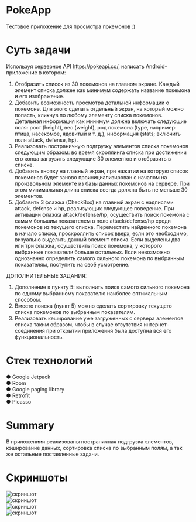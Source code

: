 # PokeApp
Тестовое приложение для просмотра покемонов :)  
# Суть задачи
Используя серверное API https://pokeapi.co/, написать Android-приложение в котором:
1. Отобразить список из 30 покемонов на главном экране. Каждый элемент списка должен
как минимум содержать название покемона и его изображение.
2. Добавить возможность просмотра детальной информации о покемоне. Для этого сделать
отдельный экран, на который можно попасть, кликнув по любому элементу списка покемонов.
Детальная информация как минимум должна включать следующие поля: рост (height), вес
(weight), род покемона (type, например: птица, насекомое, ядовитый и т. д.), информация (stats;
включить поля attack, defense, hp).
3. Реализовать постраничную подгрузку элементов списка покемонов следующим образом:
во время скроллинга списка при достижении его конца загрузить следующие 30 элементов
и отобразить в списке.
4. Добавить кнопку на главный экран, при нажатии на которую список покемонов будет заново
проинициализирован с началом на произвольном элементе из базы данных покемонов
на сервере. При этом минимальная длина списка всегда должна быть не меньше 30 элементов.
5. Добавить 3 флажка (CheckBox) на главный экран с надписями attack, defense и hp, реализующих
следующее поведение. При активации флажка attack/defense/hp, осуществить поиск покемона
с самым большим показателем в поле attack/defense/hp среди покемонов из текущего
списка. Переместить найденного покемона в начало списка, проскроллить список вверх, если
это необходимо, визуально выделить данный элемент списка. Если выделены два или три
флажка, осуществить поиск покемона, у которого выбранные показатели больше остальных.
Если невозможно однозначно определить самого сильного покемона по выбранным
показателям, поступить на своё усмотрение.    

ДОПОЛНИТЕЛЬНЫЕ ЗАДАНИЯ:
1. Дополнение к пункту 5: выполнить поиск самого сильного покемона по одному выбранному
показателю наиболее оптимальным способом.
2. Вместо поиска (пункт 5) можно сделать сортировку текущего списка покемонов по выбранным
показателям.
3. Реализовать кеширование уже загруженных с сервера элементов списка таким образом,
чтобы в случае отсутствия интернет-соединения при открытии приложения была доступна вся
его функциональность.
# Стек технологий
● Google Jetpack    
● Room    
● Google paging library   
● Retrofit    
● Picasso    
# Summary
В приложениии реализованы постраничная подгрузка элементов, кэширование данных, сортировка списка по выбранным полям, а так же остальные поставленные задачи.
# Скриншоты
![скриншот](https://github.com/LukianBat/PokeApp/blob/master/1.jpg)        
![скриншот](https://github.com/LukianBat/PokeApp/blob/master/2.jpg)        
![скриншот](https://github.com/LukianBat/PokeApp/blob/master/3.jpg)        
![скриншот](https://github.com/LukianBat/PokeApp/blob/master/4.jpg)        
